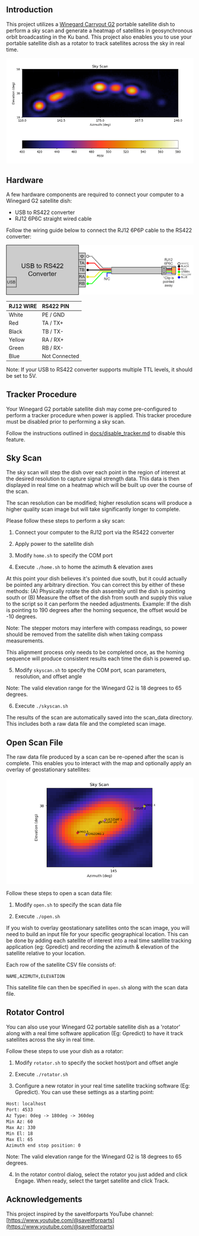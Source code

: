 
## Introduction

This project utilizes a [Winegard Carryout G2](docs/winegard_g2.png) portable satellite dish
to perform a sky scan and generate a heatmap of satellites in
geosynchronous orbit broadcasting in the Ku band. This project also
enables you to use your portable satellite dish as a rotator to
track satellites across the sky in real time.

![Example Scan Result](example/scan_image.png)

## Hardware

A few hardware components are required to connect your computer
to a Winegard G2 satellite dish:

- USB to RS422 converter
- RJ12 6P6C straight wired cable 

Follow the wiring guide below to connect the RJ12 6P6P cable to the
RS422 converter:

![Wiring Guide](docs/wiring_guide.png)

| RJ12 WIRE | RS422 PIN     |
|:--------- |:------------- |
| White     | PE / GND      |
| Red       | TA / TX+      |
| Black     | TB / TX-      |
| Yellow    | RA / RX+      |
| Green     | RB / RX-      |
| Blue      | Not Connected |

Note: If your USB to RS422 converter supports multiple TTL levels,
it should be set to 5V.

## Tracker Procedure

Your Winegard G2 portable satellite dish may come pre-configured
to perform a tracker procedure when power is applied. This tracker
procedure must be disabled prior to performing a sky scan.

Follow the instructions outlined in [docs/disable_tracker.md](docs/disable_tracker.md)
to disable this feature.

## Sky Scan

The sky scan will step the dish over each point in the region of
interest at the desired resolution to capture signal strength data.
This data is then displayed in real time on a heatmap which will
be built up over the course of the scan.

The scan resolution can be modified; higher resolution scans will 
produce a higher quality scan image but will take significantly
longer to complete.

Please follow these steps to perform a sky scan:

1) Connect your computer to the RJ12 port via the RS422 converter

2) Apply power to the satellite dish

3) Modify `home.sh` to specify the COM port

4) Execute `./home.sh` to home the azimuth & elevation axes

At this point your dish believes it's pointed due south, but it
could actually be pointed any arbitrary direction. You can correct
this by either of these methods: (A) Physically rotate the dish
assembly until the dish is pointing south or (B) Measure the
offset of the dish from south and supply this value to the script
so it can perform the needed adjustments. Example: If the dish is
pointing to 190 degrees after the homing sequence, the offset would
be -10 degrees.

Note: The stepper motors may interfere with compass readings, so
power should be removed from the satellite dish when taking compass
measurements.

This alignment process only needs to be completed once, as the
homing sequence will produce consistent results each time the dish
is powered up.

5) Modify `skyscan.sh` to specify the COM port, scan parameters,
resolution, and offset angle

Note: The valid elevation range for the Winegard G2 is 18 degrees
to 65 degrees.

6) Execute `./skyscan.sh`

The results of the scan are automatically saved into the scan_data
directory. This includes both a raw data file and the completed
scan image.

## Open Scan File

The raw data file produced by a scan can be re-opened after the
scan is complete. This enables you to interact with the map and
optionally apply an overlay of geostationary satellites:

![Example Overlay](example/scan_image_with_overlay.png)

Follow these steps to open a scan data file:

1) Modify `open.sh` to specify the scan data file

2) Execute `./open.sh`

If you wish to overlay geostationary satellites onto the scan
image, you will need to build an input file for your specific
geographical location. This can be done by adding each satellite
of interest into a real time satellite tracking application
(eg: Gpredict) and recording the azimuth & elevation of the
satellite relative to your location.

Each row of the satellite CSV file consists of:
```
NAME,AZIMUTH,ELEVATION
```

This satellite file can then be specified in `open.sh` along
with the scan data file.

## Rotator Control

You can also use your Winegard G2 portable satellite dish as a
'rotator' along with a real time software application (Eg:
Gpredict) to have it track satellites across the sky in real time. 

Follow these steps to use your dish as a rotator:

1) Modify `rotator.sh` to specify the socket host/port and offset
angle

2) Execute `./rotator.sh`

3) Configure a new rotator in your real time satellite tracking
software (Eg: Gpredict). You can use these settings as a starting
point:
```
Host: localhost
Port: 4533
Az Type: 0deg -> 180deg -> 360deg
Min Az: 60
Max Az: 330
Min El: 18
Max El: 65
Azimuth end stop position: 0
```

Note: The valid elevation range for the Winegard G2 is 18 degrees
to 65 degrees.

4) In the rotator control dialog, select the rotator you just added
and click Engage. When ready, select the target satellite and click
Track.

## Acknowledgements

This project inspired by the saveitforparts YouTube channel:
[https://www.youtube.com/@saveitforparts](https://www.youtube.com/@saveitforparts)
